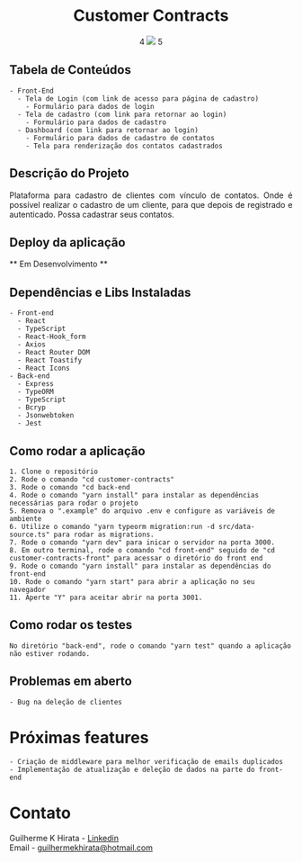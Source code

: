 <h1 align="center"> Customer Contracts </h1>

<p align="center">
4
<img src="http://img.shields.io/static/v1?label=STATUS&message=EM%20DESENVOLVIMENTO&color=GREEN&style=for-the-badge"/>
5
</p>

## Tabela de Conteúdos
    - Front-End
      - Tela de Login (com link de acesso para página de cadastro)
        - Formulário para dados de login
      - Tela de cadastro (com link para retornar ao login)
        - Formulário para dados de cadastro
      - Dashboard (com link para retornar ao login)
        - Formulário para dados de cadastro de contatos
        - Tela para renderização dos contatos cadastrados
  
## Descrição do Projeto

<p align="justify">Plataforma para cadastro de clientes com vínculo de contatos. Onde é possível realizar o cadastro de um cliente, para que depois de registrado e autenticado. Possa cadastrar seus contatos.</p>

## Deploy da aplicação

** Em Desenvolvimento **

## Dependências e Libs Instaladas
    - Front-end
      - React
      - TypeScript
      - React-Hook_form
      - Axios
      - React Router DOM
      - React Toastify
      - React Icons
    - Back-end
      - Express
      - TypeORM
      - TypeScript
      - Bcryp
      - Jsonwebtoken
      - Jest

## Como rodar a aplicação
    1. Clone o repositório
    2. Rode o comando "cd customer-contracts"
    3. Rode o comando "cd back-end
    4. Rode o comando "yarn install" para instalar as dependências necessárias para rodar o projeto
    5. Remova o ".example" do arquivo .env e configure as variáveis de ambiente
    6. Utilize o comando "yarn typeorm migration:run -d src/data-source.ts" para rodar as migrations.
    7. Rode o comando "yarn dev" para inicar o servidor na porta 3000.
    8. Em outro terminal, rode o comando "cd front-end" seguido de "cd customer-contracts-front" para acessar o diretório do front end
    9. Rode o comando "yarn install" para instalar as dependências do front-end
    10. Rode o comando "yarn start" para abrir a aplicação no seu navegador
    11. Aperte "Y" para aceitar abrir na porta 3001.
## Como rodar os testes
    No diretório "back-end", rode o comando "yarn test" quando a aplicação não estiver rodando.

## Problemas em aberto
    - Bug na deleção de clientes

# Próximas features
    - Criação de middleware para melhor verificação de emails duplicados
    - Implementação de atualização e deleção de dados na parte do front-end

# Contato
Guilherme K Hirata - <a href="https://www.linkedin.com/in/guilhermekhirata/" target="_blank">Linkedin</a> <br>
Email - guilhermekhirata@hotmail.com


